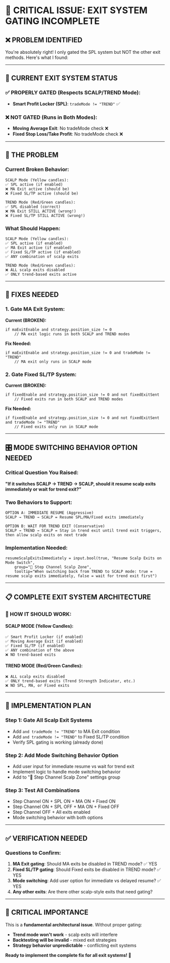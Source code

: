 # 🚨 CRITICAL ISSUE: EXIT SYSTEM GATING INCOMPLETE

## ❌ **PROBLEM IDENTIFIED**

You're absolutely right! I only gated the SPL system but NOT the other exit methods. Here's what I found:

---

## 🔧 **CURRENT EXIT SYSTEM STATUS**

### **✅ PROPERLY GATED (Respects SCALP/TREND Mode):**
- **Smart Profit Locker (SPL)**: `tradeMode != "TREND"` ✅

### **❌ NOT GATED (Runs in Both Modes):**
- **Moving Average Exit**: No tradeMode check ❌
- **Fixed Stop Loss/Take Profit**: No tradeMode check ❌

---

## 🚨 **THE PROBLEM**

### **Current Broken Behavior:**
```
SCALP Mode (Yellow candles):
✅ SPL active (if enabled)
❌ MA Exit active (should be)
❌ Fixed SL/TP active (should be)

TREND Mode (Red/Green candles):  
✅ SPL disabled (correct)
❌ MA Exit STILL ACTIVE (wrong!)
❌ Fixed SL/TP STILL ACTIVE (wrong!)
```

### **What Should Happen:**
```
SCALP Mode (Yellow candles):
✅ SPL active (if enabled)
✅ MA Exit active (if enabled)  
✅ Fixed SL/TP active (if enabled)
✅ ANY combination of scalp exits

TREND Mode (Red/Green candles):
❌ ALL scalp exits disabled
✅ ONLY trend-based exits active
```

---

## 🔧 **FIXES NEEDED**

### **1. Gate MA Exit System:**
**Current (BROKEN):**
```pinescript
if maExitEnable and strategy.position_size != 0
    // MA exit logic runs in both SCALP and TREND modes
```

**Fix Needed:**
```pinescript
if maExitEnable and strategy.position_size != 0 and tradeMode != "TREND"
    // MA exit only runs in SCALP mode
```

### **2. Gate Fixed SL/TP System:**
**Current (BROKEN):**
```pinescript
if fixedEnable and strategy.position_size != 0 and not fixedExitSent
    // Fixed exits run in both SCALP and TREND modes
```

**Fix Needed:**
```pinescript
if fixedEnable and strategy.position_size != 0 and not fixedExitSent and tradeMode != "TREND"
    // Fixed exits only run in SCALP mode
```

---

## 🎛️ **MODE SWITCHING BEHAVIOR OPTION NEEDED**

### **Critical Question You Raised:**
**"If it switches SCALP → TREND → SCALP, should it resume scalp exits immediately or wait for trend exit?"**

### **Two Behaviors to Support:**
```
OPTION A: IMMEDIATE RESUME (Aggressive)
SCALP → TREND → SCALP = Resume SPL/MA/Fixed exits immediately

OPTION B: WAIT FOR TREND EXIT (Conservative)  
SCALP → TREND → SCALP = Stay in trend exit until trend exit triggers, then allow scalp exits on next trade
```

### **Implementation Needed:**
```pinescript
resumeScalpExitsImmediately = input.bool(true, "Resume Scalp Exits on Mode Switch", 
    group="🎯 Step Channel Scalp Zone", 
    tooltip="When switching back from TREND to SCALP mode: true = resume scalp exits immediately, false = wait for trend exit first")
```

---

## 📋 **COMPLETE EXIT SYSTEM ARCHITECTURE**

### **🎯 HOW IT SHOULD WORK:**

#### **SCALP MODE (Yellow Candles):**
```
✅ Smart Profit Locker (if enabled)
✅ Moving Average Exit (if enabled)  
✅ Fixed SL/TP (if enabled)
✅ ANY combination of the above
❌ NO trend-based exits
```

#### **TREND MODE (Red/Green Candles):**
```
❌ ALL scalp exits disabled
✅ ONLY trend-based exits (Trend Strength Indicator, etc.)
❌ NO SPL, MA, or Fixed exits
```

---

## 🔧 **IMPLEMENTATION PLAN**

### **Step 1: Gate All Scalp Exit Systems**
- Add `and tradeMode != "TREND"` to MA Exit condition
- Add `and tradeMode != "TREND"` to Fixed SL/TP condition
- Verify SPL gating is working (already done)

### **Step 2: Add Mode Switching Behavior Option**
- Add user input for immediate resume vs wait for trend exit
- Implement logic to handle mode switching behavior
- Add to "🎯 Step Channel Scalp Zone" settings group

### **Step 3: Test All Combinations**
- Step Channel ON + SPL ON + MA ON + Fixed ON
- Step Channel ON + SPL OFF + MA ON + Fixed OFF  
- Step Channel OFF + All exits enabled
- Mode switching behavior with both options

---

## ✅ **VERIFICATION NEEDED**

### **Questions to Confirm:**
1. **MA Exit gating**: Should MA exits be disabled in TREND mode? ✅ YES
2. **Fixed SL/TP gating**: Should Fixed exits be disabled in TREND mode? ✅ YES  
3. **Mode switching**: Add user option for immediate vs delayed resume? ✅ YES
4. **Any other exits**: Are there other scalp-style exits that need gating?

---

## 🚨 **CRITICAL IMPORTANCE**

This is a **fundamental architectural issue**. Without proper gating:
- **Trend mode won't work** - scalp exits will interfere
- **Backtesting will be invalid** - mixed exit strategies  
- **Strategy behavior unpredictable** - conflicting exit systems

**Ready to implement the complete fix for all exit systems! 🎯**